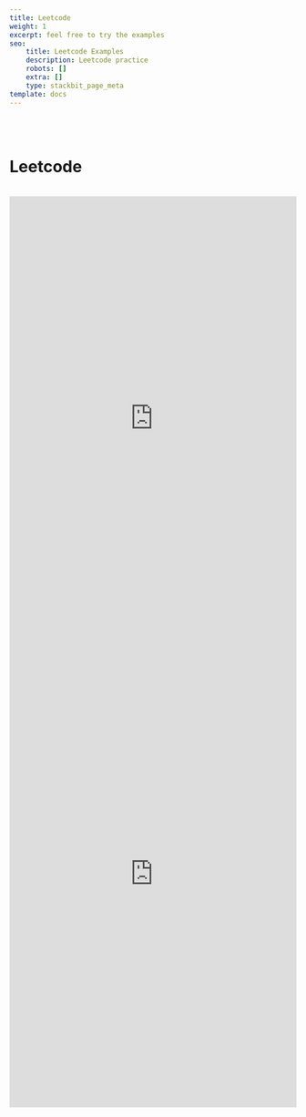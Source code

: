 ```yaml
---
title: Leetcode
weight: 1
excerpt: feel free to try the examples
seo:
    title: Leetcode Examples
    description: Leetcode practice
    robots: []
    extra: []
    type: stackbit_page_meta
template: docs
---
```




<br>
<br>
<h1>Leetcode </h1>
<br>
<iframe  class="block-content" src="https://web-dev-collaborative.github.io/Leetcode-JS-PY-MD/" height="800px" style="width: 100%; scrolling="yes" frameborder="no" loading="lazy" allowtransparency="true" allowfullscreen="true" title="YouTube video
        player" frameborder="0" allow="accelerometer; autoplay; clipboard-write;
        encrypted-media; gyroscope; picture-in-picture" allowfullscreen></iframe>



<iframe  class="block-content" src="https://web-dev-collaborative.github.io/Leetcode-JS-PY-MD/" height="800px" style="width: 100%; scrolling="yes" frameborder="no" loading="lazy" allowtransparency="true" allowfullscreen="true" title="YouTube video
        player" frameborder="0" allow="accelerometer; autoplay; clipboard-write;
        encrypted-media; gyroscope; picture-in-picture" allowfullscreen></iframe>        